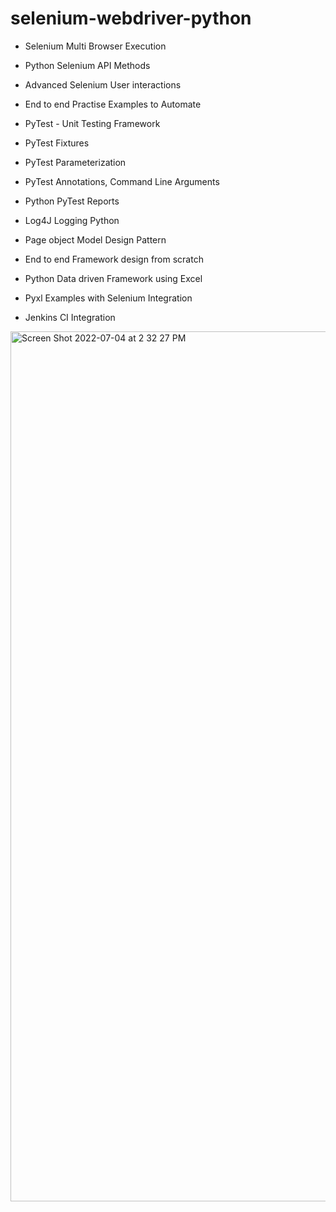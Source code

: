 # selenium-webdriver-python

* Selenium Multi Browser Execution

* Python Selenium API Methods

* Advanced Selenium User interactions

* End to end Practise Examples to Automate

* PyTest - Unit Testing Framework

* PyTest Fixtures

* PyTest Parameterization

* PyTest Annotations, Command Line Arguments

* Python PyTest Reports

* Log4J Logging Python

* Page object Model Design Pattern

* End to end Framework design from scratch

* Python Data driven Framework using Excel

* Pyxl Examples with Selenium Integration

* Jenkins CI Integration

<img width="1392" alt="Screen Shot 2022-07-04 at 2 32 27 PM" src="https://user-images.githubusercontent.com/70295997/177218231-cfa0369a-b858-4883-a5c9-715b10b23ff3.png">
